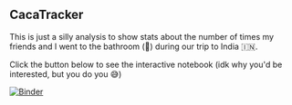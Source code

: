 ## CacaTracker
This is just a silly analysis to show stats about the number of times my friends and I went to the bathroom (💩) during our trip to India 🇮🇳.

Click the button below to see the interactive notebook (idk why you'd be interested, but you do you 😅)

[![Binder](https://mybinder.org/badge_logo.svg)](https://mybinder.org/v2/gh/AlejandroMarchan/CacaTracker/master?labpath=voila%2Frender%2FCacaTracker.ipynb)